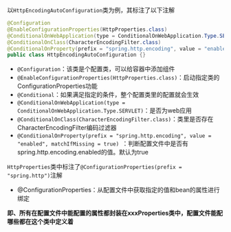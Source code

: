 以`HttpEncodingAutoConfiguration`类为例，其标注了以下注解

```java
@Configuration
@EnableConfigurationProperties(HttpProperties.class)
@ConditionalOnWebApplication(type = ConditionalOnWebApplication.Type.SERVLET)
@ConditionalOnClass(CharacterEncodingFilter.class)
@ConditionalOnProperty(prefix = "spring.http.encoding", value = "enabled", matchIfMissing = true)
public class HttpEncodingAutoConfiguration {}
```
- `@Configuration`：该类是个配置类，可以给容器中添加组件
- `@EnableConfigurationProperties(HttpProperties.class)`：启动指定类的ConfigurationProperties功能
- `@Conditional`：如果满足指定的条件，整个配置类里的配置就会生效
- `@ConditionalOnWebApplication(type = ConditionalOnWebApplication.Type.SERVLET)`：是否为web应用
- `@ConditionalOnClass(CharacterEncodingFilter.class)`：类里是否存在CharacterEncodingFilter编码过滤器
- `@ConditionalOnProperty(prefix = "spring.http.encoding", value = "enabled", matchIfMissing = true)
  `：判断配置文件中是否有spring.http.encoding.enabled的值。默认为true

`HttpProperties`类中标注了`@ConfigurationProperties(prefix = "spring.http")`注解
- @ConfigurationProperties：从配置文件中获取指定的值和bean的属性进行绑定

**即、所有在配置文件中能配置的属性都封装在xxxProperties类中，配置文件能配哪些都在这个类中定义着**
